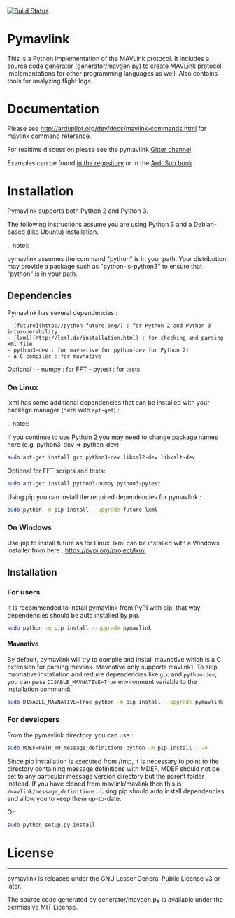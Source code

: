 [![Build Status](https://travis-ci.org/ArduPilot/pymavlink.svg?branch=master)](https://travis-ci.org/ArduPilot/pymavlink)
# Pymavlink
This is a Python implementation of the MAVLink protocol.
It includes a source code generator (generator/mavgen.py) to create MAVLink protocol implementations for other programming languages as well.
Also contains tools for analyzing flight logs.

# Documentation

Please see http://ardupilot.org/dev/docs/mavlink-commands.html for mavlink command reference.

For realtime discussion please see the pymavlink [Gitter channel](https://gitter.im/ArduPilot/pymavlink)

Examples can be found [in the repository](examples/) or in the [ArduSub book](https://www.ardusub.com/developers/pymavlink.html)


# Installation 

Pymavlink supports both Python 2 and Python 3.

The following instructions assume you are using Python 3 and a Debian-based (like Ubuntu) installation.

.. note::

   pymavlink assumes the command "python" is in your path.  Your distribution may provide a package such as "python-is-python3" to ensure that "python" is in your path.

## Dependencies

Pymavlink has several dependencies :

    - [future](http://python-future.org/) : for Python 2 and Python 3 interoperability
    - [lxml](http://lxml.de/installation.html) : for checking and parsing xml file 
    - python3-dev : for mavnative (or python-dev for Python 2)
    - a C compiler : for mavnative

Optional :
    - numpy : for FFT
    - pytest : for tests

### On Linux

lxml has some additional dependencies that can be installed with your package manager (here with `apt-get`) :

.. note::

   If you continue to use Python 2 you may need to change package names here (e.g. python3-dev => python-dev)

```bash
sudo apt-get install gcc python3-dev libxml2-dev libxslt-dev
```

Optional for FFT scripts and tests:

```bash
sudo apt-get install python3-numpy python3-pytest
```

Using pip you can install the required dependencies for pymavlink :

```bash
sudo python -m pip install --upgrade future lxml
```

### On Windows

Use pip to install future as for Linux.
lxml can be installed with a Windows installer from here : https://pypi.org/project/lxml


## Installation

### For users

It is recommended to install pymavlink from PyPI with pip, that way dependencies should be auto installed by pip.

```bash
sudo python -m pip install --upgrade pymavlink
```

#### Mavnative

By default, pymavlink will try to compile and install mavnative which is a C extension for parsing mavlink. Mavnative only supports mavlink1.
To skip mavnative installation and reduce dependencies like `gcc` and `python-dev`, you can pass `DISABLE_MAVNATIVE=True` environment variable to the installation command:

```bash
sudo DISABLE_MAVNATIVE=True python -m pip install --upgrade pymavlink
```

### For developers

From the pymavlink directory, you can use :

```bash
sudo MDEF=PATH_TO_message_definitions python -m pip install . -v
```

Since pip installation is executed from /tmp, it is necessary to point to the directory containing message definitions with MDEF. MDEF should not be set to any particular message version directory but the parent folder instead. If you have cloned from mavlink/mavlink then this is ```/mavlink/message_definitions``` . Using pip should auto install dependencies and allow you to keep them up-to-date. 

Or:

```bash
sudo python setup.py install
```


# License
---------

pymavlink is released under the GNU Lesser General Public License v3 or later.

The source code generated by generator/mavgen.py is available under the permissive MIT License.
